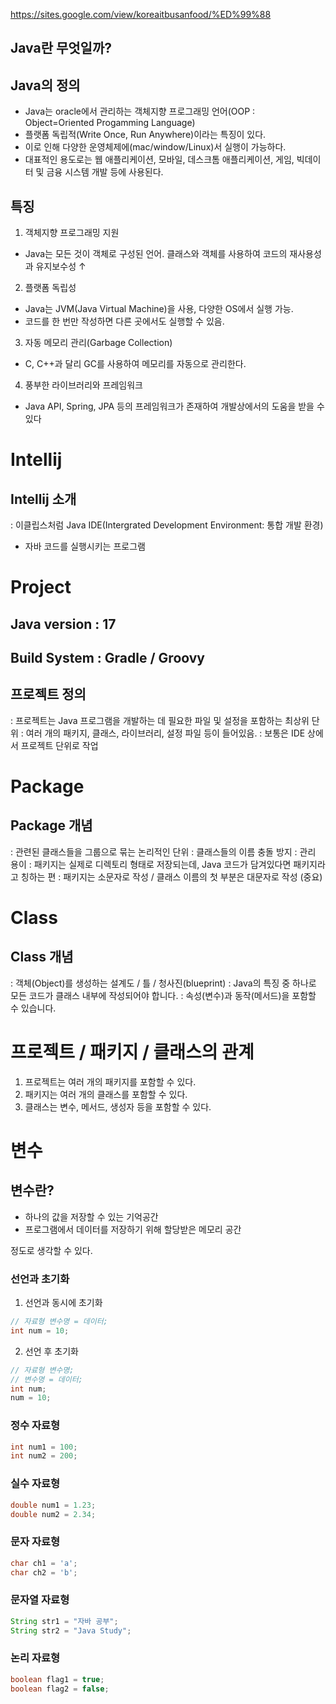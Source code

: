 https://sites.google.com/view/koreaitbusanfood/%ED%99%88

## Java란 무엇일까?

## Java의 정의
- Java는 oracle에서 관리하는 객체지향 프로그래밍 언어(OOP : Object=Oriented Progamming Language)
- 플랫폼 독립적(Write Once, Run Anywhere)이라는 특징이 있다.
- 이로 인해 다양한 운영체제에(mac/window/Linux)서 실행이 가능하다.
- 대표적인 용도로는 웹 애플리케이션, 모바일, 데스크톰 애플리케이션, 게임, 빅데이터 및 금융 시스템 개발 등에 사용된다.

## 특징
1. 객체지향 프로그래밍 지원
- Java는 모든 것이 객체로 구성된 언어. 클래스와 객체를 사용하여 코드의 재사용성과 유지보수성 ↑
2. 플랫폼 독립성
- Java는 JVM(Java Virtual Machine)을 사용, 다양한 OS에서 실행 가능.
- 코드를 한 번만 작성하면 다른 곳에서도 실행할 수 있음.
3. 자동 메모리 관리(Garbage Collection)
- C, C++과 달리 GC를 사용하여 메모리를 자동으로 관리한다.
4. 풍부한 라이브러리와 프레임워크
- Java API, Spring, JPA 등의 프레임워크가 존재하여 개발상에서의 도움을 받을 수 있다


# Intellij
## Intellij 소개
: 이클립스처럼 Java IDE(Intergrated Development Environment: 통합 개발 환경)
- 자바 코드를 실행시키는 프로그램

# Project
## Java version : 17
## Build System : Gradle / Groovy

## 프로젝트 정의
: 프로젝트는 Java 프로그램을 개발하는 데 필요한 파일 및 설정을 포함하는 최상위 단위
: 여러 개의 패키지, 클래스, 라이브러리, 설정 파일 등이 들어있음.
: 보통은 IDE 상에서 프로젝트 단위로 작업

# Package
## Package 개념

: 관련된 클래스들을 그룹으로 묶는 논리적인 단위
: 클래스들의 이름 충돌 방지
: 관리 용이
: 패키지는 실제로 디렉토리 형태로 저장되는데, Java 코드가 담겨있다면 패키지라고 칭하는 편
: 패키지는 소문자로 작성 / 클래스 이름의 첫 부분은 대문자로 작성 (중요)

# Class
## Class 개념

: 객체(Object)를 생성하는 설계도 / 틀 / 청사진(blueprint)
: Java의 특징 중 하나로 모든 코드가 클래스 내부에 작성되어야 합니다.
: 속성(변수)과 동작(메서드)을 포함할 수 있습니다.

# 프로젝트 / 패키지 / 클래스의 관계
1. 프로젝트는 여러 개의 패키지를 포함할 수 있다.
2. 패키지는 여러 개의 클래스를 포함할 수 있다.
3. 클래스는 변수, 메서드, 생성자 등을 포함할 수 있다.

# 변수
## 변수란?

- 하나의 값을 저장할 수 있는 기억공간
- 프로그램에서 데이터를 저장하기 위해 할당받은 메모리 공간

정도로 생각할 수 있다.


### 선언과 초기화
1. 선언과 동시에 초기화
```Java
// 자료형 변수명 = 데이터;
int num = 10;
```


2. 선언 후 초기화
```Java
// 자료형 변수명;
// 변수명 = 데이터;
int num;
num = 10;
```

### 정수 자료형
```Java
int num1 = 100;
int num2 = 200;
```

### 실수 자료형
```Java
double num1 = 1.23;
double num2 = 2.34;
```

### 문자 자료형
```Java
char ch1 = 'a';
char ch2 = 'b';
```

### 문자열  자료형
```Java
String str1 = "자바 공부";
String str2 = "Java Study";
```

### 논리 자료형
```Java
boolean flag1 = true;
boolean flag2 = false;
```
